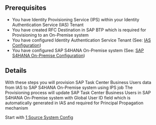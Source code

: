 ## Prerequisites

- You have Identity Provisioning Service (IPS) within your Identity Authentication Service (IAS) Tenant
- You have created RFC Destination in SAP BTP which is required for Provisioning to an On-Premise system 
- You have configured Identity Authentication Service Tenant (See: [IAS Configuration](https://github.com/Sereg20/Task_Center/blob/master/IAS_config/README.md))
- You have configured SAP S4HANA On-Premise system (See: [SAP S4HANA On-Premise Configuration](https://github.com/Sereg20/Task_Center/blob/master/S4HANA_config/README.md))

## Details

With these steps you will provision SAP Task Center Business Users data from IAS to SAP S4HANA On-Premise system using IPS job
The Provisioning process will update SAP Task Center Business Users in SAP S4HANA On-Premise system with Global User ID field which is automatically generated in IAS and required for Principal Propagation mechanism

Start with [1 Source System Config](https://github.com/Sereg20/Task_Center/blob/master/IPS_config/1%20Source%20System%20Config/README.md)